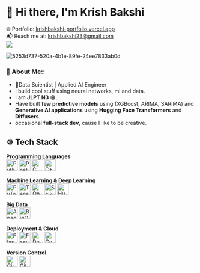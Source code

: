 
<!--
**KrishBakshi/KrishBakshi** is a ✨ _special_ ✨ repository because its `README.md` (this file) appears on your GitHub profile.

-->
# 👋 Hi there, I'm Krish Bakshi<br>
🌐 Portfolio: <a href="https://krishbakshi-portfolio.vercel.app/" target="_blank">krishbakshi-portfolio.vercel.app</a> <br>
📬 Reach me at: krishbakshi23@gmail.com<br>
 ![](https://komarev.com/ghpvc/?username=KrishBaksh)   



![5253d737-520a-4b1e-89fe-24ee7833ab0d](https://github.com/user-attachments/assets/3bf7b545-c56d-4d7f-a215-988096d8f4eb)


### 💫 About Me::<br>
 <ul>
         <li>📍Data Scientist  |  Applied AI Engineer</li>
        <li>I build cool stuff using neural networks, ml and data.</li>
         <li> I am <strong>JLPT N3</strong> 😁.
        <li>Have built <strong> few predictive models</strong> using (XGBoost, ARIMA, SARIMA) and <strong>Generative AI applications</strong> using <strong>Hugging Face Transformers</strong> and <strong>Diffusers</strong>.</li>
        <li>occasional <strong>full-stack dev</strong>, cause I like to be creative.</li>
    </ul>
    
## ⚙️ Tech Stack

**Programming Languages**  
<img src="https://cdn.jsdelivr.net/gh/devicons/devicon/icons/python/python-original.svg" alt="Python" width="30"/> 
<img src="https://cdn.jsdelivr.net/gh/devicons/devicon/icons/postgresql/postgresql-original.svg" alt="PostgreSQL" width="30"/> 
<img src="https://cdn.jsdelivr.net/gh/devicons/devicon/icons/c/c-original.svg" alt="C" width="30"/> 
<img src="https://cdn.jsdelivr.net/gh/devicons/devicon/icons/cplusplus/cplusplus-original.svg" alt="C++" width="30"/>

**Machine Learning & Deep Learning**  
<img src="https://cdn.jsdelivr.net/gh/devicons/devicon/icons/pytorch/pytorch-original.svg" alt="PyTorch" width="30"/> 
<img src="https://cdn.jsdelivr.net/gh/devicons/devicon/icons/tensorflow/tensorflow-original.svg" alt="TensorFlow" width="30"/> 
<img src="https://cdn.jsdelivr.net/gh/devicons/devicon/icons/opencv/opencv-original.svg" alt="OpenCV" width="30"/> 
<img src="https://upload.wikimedia.org/wikipedia/commons/0/05/Scikit_learn_logo_small.svg" alt="Scikit-learn" width="30"/> 
<img src="https://huggingface.co/front/assets/huggingface_logo-noborder.svg" alt="Hugging Face" width="30"/>

**Big Data**  
<img src="https://upload.wikimedia.org/wikipedia/commons/f/f3/Apache_Spark_logo.svg" alt="Apache Spark" width="30"/> 
<img src="https://upload.wikimedia.org/wikipedia/commons/2/2b/Google_BigQuery_Logo.svg" alt="BigQuery" width="30"/>

**Deployment & Cloud**  
<img src="https://cdn.jsdelivr.net/gh/devicons/devicon/icons/flask/flask-original.svg" alt="Flask" width="30"/> 
<img src="https://raw.githubusercontent.com/tiangolo/fastapi/master/docs/img/icon-white.svg" alt="FastAPI" width="30"/> 
<img src="https://cdn.jsdelivr.net/gh/devicons/devicon/icons/docker/docker-original.svg" alt="Docker" width="30"/> 
<img src="https://cdn.jsdelivr.net/gh/devicons/devicon/icons/googlecloud/googlecloud-original.svg" alt="Google Cloud" width="30"/>

**Version Control**  
<img src="https://cdn.jsdelivr.net/gh/devicons/devicon/icons/git/git-original.svg" alt="Git" width="30"/> 
<img src="https://cdn.jsdelivr.net/gh/devicons/devicon/icons/github/github-original.svg" alt="GitHub" width="30"/>



<!--
# 📊 GitHub Stats:
![](https://github-readme-stats.vercel.app/api?username=KrishBakshi&theme=dark&hide_border=false&include_all_commits=false&count_private=false)<br/>
![](https://github-readme-streak-stats.herokuapp.com/?user=KrishBakshi&theme=dark&hide_border=false)<br/>
![](https://github-readme-stats.vercel.app/api/top-langs/?username=KrishBakshi&theme=dark&hide_border=false&include_all_commits=false&count_private=false&layout=compact)

---
[![](https://visitcount.itsvg.in/api?id=KrishBakshi&icon=0&color=0)](https://visitcount.itsvg.in)
-->
